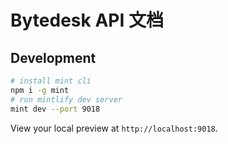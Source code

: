 # Bytedesk API 文档

## Development

```bash
# install mint cli
npm i -g mint
# run mintlify dev server
mint dev --port 9018
```

View your local preview at `http://localhost:9018`.
